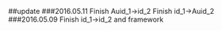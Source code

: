 ##update
###2016.05.11
Finish Auid_1->id_2
Finish id_1->Auid_2
###2016.05.09
Finish id_1->id_2 and framework